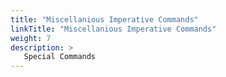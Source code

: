 ```yaml
---
title: "Miscellanious Imperative Commands"
linkTitle: "Miscellanious Imperative Commands"
weight: 7
description: >
   Special Commands
---
```

